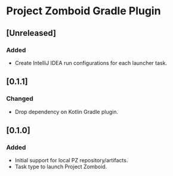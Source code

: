 # Project Zomboid Gradle Plugin

## [Unreleased]
### Added

- Create IntelliJ IDEA run configurations for each launcher task.

## [0.1.1]
### Changed

- Drop dependency on Kotlin Gradle plugin.

## [0.1.0]
### Added

- Initial support for local PZ repository/artifacts.
- Task type to launch Project Zomboid.